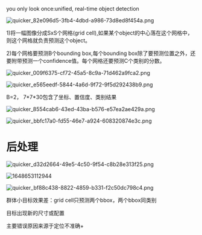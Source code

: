 

you only look once:unified, real-time object detection





![quicker_82e096d5-3fb4-4dbd-a986-73d8ed8f454a.png](https://s2.loli.net/2022/03/30/vsYdArPIS2lMBwK.png)











1)将一幅图像分成SxS个网格(grid cell),如果某个object的中心落在这个网格中，则这个网格就负责预测这个object。

2)每个网格要预测B个bounding box,每个bounding box除了要预测位置之外，还要附带预测一个confidence值。每个网格还要预测C个类别的分数。





![quicker_009f6375-cf72-45a5-8c9a-71d462a9fca2.png](https://s2.loli.net/2022/03/30/fmPys3jO1xXeaS4.png)

![quicker_e565eedf-5844-4a6d-9f72-9f5d292438b9.png](https://s2.loli.net/2022/04/07/Q28uDgZbSz59Kf3.png)

B=2， 7\*7\*30包含了坐标、置信度、类别结果

![quicker_8554cab6-43ed-43ba-b576-e57ea2ae429a.png](https://s2.loli.net/2022/03/30/vt8dCxbKTMXD3jo.png)







![quicker_bbfc17a0-fd55-46e7-a924-608320874e3c.png](https://s2.loli.net/2022/04/07/wGxvH52dr4uq3jQ.png)



# 后处理





![quicker_d32d2664-49e5-4c50-9f54-c8b28e313f25.png](https://s2.loli.net/2022/03/30/Q8WsNpUHTr7S6xC.png)





![1648653112944](C:\Users\WENCHAO\AppData\Roaming\Typora\typora-user-images\1648653112944.png)

![quicker_bf88c438-8822-4859-b331-f2c50dc798c4.png](https://s2.loli.net/2022/04/07/ASuN6sZTQob98gW.png)





群体小目标效果差：grid cell只预测两个bbox，两个bbox同类别

目标出现新的尺寸或配置

主要错误原因来源于定位不准确+ 









































